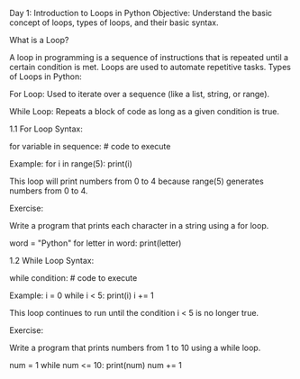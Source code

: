 Day 1: Introduction to Loops in Python
Objective: Understand the basic concept of loops, types of loops, and their basic syntax.



What is a Loop?

A loop in programming is a sequence of instructions that is repeated until a certain condition is met. Loops are used to automate repetitive tasks.
Types of Loops in Python:

For Loop: 
Used to iterate over a sequence (like a list, string, or range).

While Loop: 
Repeats a block of code as long as a given condition is true.


1.1 For Loop
Syntax:

for variable in sequence:
    # code to execute

Example:
for i in range(5):
    print(i)

This loop will print numbers from 0 to 4 because 
range(5) generates numbers from 0 to 4.


Exercise:

Write a program that prints each character in a string using a for loop.

word = "Python"
for letter in word:
    print(letter)


1.2 While Loop
Syntax:

while condition:
    # code to execute

Example:
i = 0
while i < 5:
    print(i)
    i += 1

This loop continues to run until the condition i < 5 is no longer true.


Exercise:

Write a program that prints numbers from 1 to 10 using a while loop.

num = 1
while num <= 10:
    print(num)
    num += 1

